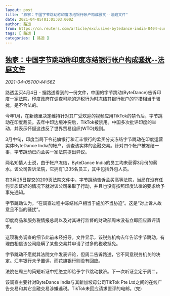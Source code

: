 ```yaml
---
layout: post
title: "独家：中国字节跳动称印度冻结银行帐户构成骚扰--法庭文件"
date: 2021-04-05T01:01:03.000Z
author: 路透
from: https://cn.reuters.com/article/exclusive-bytedance-india-0404-sun-idCNKBS2BS01C
tags: [ 路透 ]
categories: [ 路透 ]
---
```

<!--1617584463000-->
[独家：中国字节跳动称印度冻结银行帐户构成骚扰--法庭文件](https://cn.reuters.com/article/exclusive-bytedance-india-0404-sun-idCNKBS2BS01C)
------

<div>
<div><i>2021-04-05T00:44:56Z</i></div><p>路透孟买4月4日 - 据路透看到的一份文件，中国的字节跳动(ByteDance)告诉印度一家法院，印度政府在调查可能的逃税行为时冻结其银行帐户的举措相当于骚扰，是不合法的。</p><p>今年1月，在新德里决定维持针对其广受欢迎的视频应用TikTok的禁令后，字节跳动在印度裁员。去年中印边境冲突后，TikTok被禁用。中国多次批评印度的举动，并表示怀疑这违反了世界贸易组织(WTO)规则。</p><p>3月中旬，印度当局下令花旗银行和汇丰银行的孟买分支冻结字节跳动在印度运营实体ByteDance India的帐户，调查该实体的金融交易。针对四个帐户被冻结一事，字节跳动已向孟买一家法院提出异议。</p><p>两名知情人士说，由于帐户冻结，ByteDance India的员工均未获得3月份的薪水。该公司告诉法院，它拥有1,335名员工，其中包括外包人员。</p><p>在3月25日提交的209页法院文件中，字节跳动告诉孟买高等法院，当局在没有任何实质证据的情况下就对该公司采取了行动，并且也没有按照印度法律的要求给予事先通知。</p><p>字节跳动认为，“在调查过程中冻结帐户相当于施加不当胁迫”。这是“对上诉人故意且不当的骚扰”。</p><p>印度商品和服务税情报总局以及对其进行监督的财政部周末没有立即回应置评请求。</p><p>这项税务调查的细节此前未经报导。文件显示，该税务机构去年告诉字节跳动，有理由相信该公司隐瞒了某些交易并申请了过多的税收抵免。</p><p>字节跳动不愿就其法院文件发表评论，但周二告诉路透，它不同意税务机关的决定。汇丰银行未予置评，而花旗银行则没有回应。</p><p>法院在周三的简短听证中拒绝立即给予字节跳动救济。下一次听证会定于周二。</p><p>该调查主要针对ByteDance India与其新加坡母公司TikTok Pte Ltd之间的在线广告交易和其它金融交易涉嫌逃税。TikTok未回应请求置评的电邮。(完)</p>
</div>
